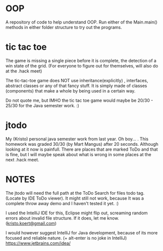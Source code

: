 OOP
===

A repository of code to help understand OOP. Run either of the Main.main() methods in either folder structure to try out the programs.

tic tac toe
===========

The game is missing a single piece before it is complete, the detection of a win state of the grid. (For everyone to figure out for themselves, will also do at the .hack meet)

The tic-tac-toe game does NOT use inheritance(explicitly) , interfaces, abstract classes or any of that fancy stuff. It is simply made of classes (components) that make a whole by being used in a certain way. 

Do not quote me, but IMHO the tic tac toe game would maybe be 20/30 - 25/30 for the Java semester work. :)

jtodo
=====

My (Kristo) personal java semester work from last year. Oh boy... . This homework was graded 30/30 (by Mart Mangus) after 20 seconds. Although looking at it now is painfull. There are places that are marked ToDo and that is fine, but I will maybe speak about what is wrong in some places at the next .hack meet.

NOTES
=====

The jtodo will need the full path at the ToDo Search for files todo tag. (Locate by IDE ToDo viewer). It might still not work, because It was a complete throw away demo and I haven't tested it yet. :)

I used the IntelliJ IDE for this, Eclipse might flip out, screaming random errors about invalid file structure. If it does, let me know.(kristo.koert@gmail.com)

I would however suggest IntelliJ for Java development, because of its more focused and reliable nature. (+ alt-enter is no joke in IntelliJ) https://www.jetbrains.com/idea/
